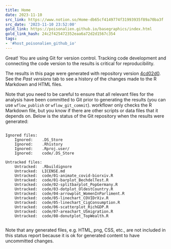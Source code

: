 ```yaml
---
title: Home
date: 2023-11-10
src_link: https://www.notion.so/Home-db65cf4149774f31993935f89a70ba3f
src_date: '2023-11-10 23:52:00'
gold_link: https://poisonalien.github.io/basegraphics/index.html
gold_link_hash: 24c2f425472352eaa6a72d2d1567c354
tags:
- '#host_poisonalien_github_io'
---
```




Great! You are using Git for version control. Tracking code development
and connecting the code version to the results is critical for
reproducibility.




The results in this page were generated with repository version
[4cd02d0](https://github.com/PoisonAlien/basegraphics/tree/4cd02d0664fe6b4b6bc5b63f396006ca329e0753).
See the *Past versions* tab to see a history of the changes made
to the R Markdown and HTML files.




Note that you need to be careful to ensure that all relevant files for
the analysis have been committed to Git prior to generating the results
(you can use `wflow_publish` or
`wflow_git_commit`). workflowr only checks the R Markdown
file, but you know if there are other scripts or data files that it
depends on. Below is the status of the Git repository when the results
were generated:




```

Ignored files:
    Ignored:    .DS_Store
    Ignored:    .Rhistory
    Ignored:    .Rproj.user/
    Ignored:    code/.DS_Store

Untracked files:
    Untracked:  .Rbuildignore
    Untracked:  LICENSE.md
    Untracked:  code/01-animate_covid-biorxiv.R
    Untracked:  code/01-barplot_BechdelTest.R
    Untracked:  code/02-splitbarplot_PopGermany.R
    Untracked:  code/03-dotplot_OldestCountry.R
    Untracked:  code/04-arrowplot_WomenInParliment.R
    Untracked:  code/05-linechart_COVIDrXiv.R
    Untracked:  code/05-linechart_CigConsumption.R
    Untracked:  code/06-scatterplot_RichGDP.R
    Untracked:  code/07-areachart_USmigration.R
    Untracked:  code/08-donutplot_TopWealth.R


```


Note that any generated files, e.g. HTML, png, CSS, etc., are not
included in this status report because it is ok for generated content to
have uncommitted changes.